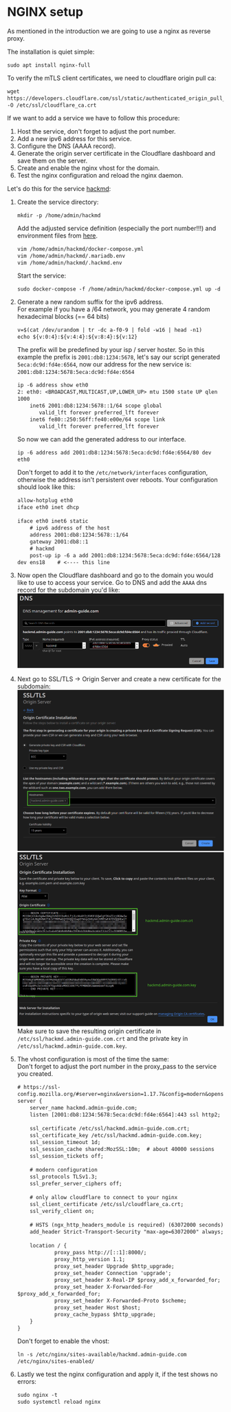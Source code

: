 # NGINX setup

As mentioned in the introduction we are going to use a nginx as reverse proxy.

The installation is quiet simple:
```shell
sudo apt install nginx-full
```

To verify the mTLS client certificates, we need to cloudflare origin pull ca:
```shell
wget https://developers.cloudflare.com/ssl/static/authenticated_origin_pull_ca.pem -O /etc/ssl/cloudflare_ca.crt
```

If we want to add a service we have to follow this procedure:
1. Host the service, don't forget to adjust the port number.
2. Add a new ipv6 address for this service.
3. Configure the DNS (AAAA record).
4. Generate the origin server certificate in the Cloudflare dashboard and save them on the server.
5. Create and enable the nginx vhost for the domain.
6. Test the nginx configuration and reload the nginx daemon.

Let's do this for the service [hackmd](services/hackmd.md):
1. Create the service directory:
   ```shell
   mkdir -p /home/admin/hackmd
   ```
   Add the adjusted service definition (especially the port number!!!) and environment files from [here](services/hackmd.md).
   ```shell
   vim /home/admin/hackmd/docker-compose.yml
   vim /home/admin/hackmd/.mariadb.env
   vim /home/admin/hackmd/.hackmd.env
   ```
   Start the service:
   ```shell
   sudo docker-compose -f /home/admin/hackmd/docker-compose.yml up -d
   ```

2. Generate a new random suffix for the ipv6 address.  
   For example if you have a /64 network, you may generate 4 random hexadecimal blocks (== 64 bits)
   ```shell
   v=$(cat /dev/urandom | tr -dc a-f0-9 | fold -w16 | head -n1)
   echo ${v:0:4}:${v:4:4}:${v:8:4}:${v:12}
   ```
   The prefix will be predefined by your isp / server hoster.
   So in this example the prefix is `2001:db8:1234:5678`, let's say our script generated `5eca:dc9d:fd4e:6564`,
   now our address for the new service is: `2001:db8:1234:5678:5eca:dc9d:fd4e:6564`
   ```shell
   ip -6 address show eth0
   2: eth0: <BROADCAST,MULTICAST,UP,LOWER_UP> mtu 1500 state UP qlen 1000
       inet6 2001:db8:1234:5678::1/64 scope global 
          valid_lft forever preferred_lft forever
       inet6 fe80::250:56ff:fe40:e00e/64 scope link 
          valid_lft forever preferred_lft forever
   ```
   So now we can add the generated address to our interface. 
   ```
   ip -6 address add 2001:db8:1234:5678:5eca:dc9d:fd4e:6564/80 dev eth0
   ```
   Don't forget to add it to the `/etc/network/interfaces` configuration,
   otherwise the address isn't persistent over reboots. Your configuration should look like this:
   ```shell
   allow-hotplug eth0
   iface eth0 inet dhcp
    
   iface eth0 inet6 static
       # ipv6 address of the host
       address 2001:db8:1234:5678::1/64
       gateway 2001:db8::1
       # hackmd
       post-up ip -6 a add 2001:db8:1234:5678:5eca:dc9d:fd4e:6564/128 dev ens18    # <---- this line
   ```
3. Now open the Cloudflare dashboard and go to the domain you would like to use to access your service.
   Go to DNS and add the `AAAA` dns record for the subdomain you'd like:
   ![Image of dns record creation](img/nginx/create_dns_record.png)
4. Next go to SSL/TLS -> Origin Server and create a new certificate for the subdomain:
   ![Image of certificate creation](img/nginx/create_certificate.png)
   ![Image 2 of certificate creation](img/nginx/create_certificate2.png)
   Make sure to save the resulting origin certificate in `/etc/ssl/hackmd.admin-guide.com.crt` 
   and the private key in `/etc/ssl/hackmd.admin-guide.com.key`.
5. The vhost configuration is most of the time the same:  
   Don't forget to adjust the port number in the proxy_pass to the service you created.  
   ```nginx
   # https://ssl-config.mozilla.org/#server=nginx&version=1.17.7&config=modern&openssl=1.1.1d&guideline=5.6
   server {
       server_name hackmd.admin-guide.com;
       listen [2001:db8:1234:5678:5eca:dc9d:fd4e:6564]:443 ssl http2;
   
       ssl_certificate /etc/ssl/hackmd.admin-guide.com.crt;
       ssl_certificate_key /etc/ssl/hackmd.admin-guide.com.key;
       ssl_session_timeout 1d;
       ssl_session_cache shared:MozSSL:10m;  # about 40000 sessions
       ssl_session_tickets off;
   
       # modern configuration
       ssl_protocols TLSv1.3;
       ssl_prefer_server_ciphers off;
   
       # only allow cloudflare to connect to your nginx
       ssl_client_certificate /etc/ssl/cloudflare_ca.crt;
       ssl_verify_client on;
   
       # HSTS (ngx_http_headers_module is required) (63072000 seconds)
       add_header Strict-Transport-Security "max-age=63072000" always;
   
       location / {
               proxy_pass http://[::1]:8000/;
               proxy_http_version 1.1;
               proxy_set_header Upgrade $http_upgrade;
               proxy_set_header Connection 'upgrade';
               proxy_set_header X-Real-IP $proxy_add_x_forwarded_for;
               proxy_set_header X-Forwarded-For $proxy_add_x_forwarded_for;
               proxy_set_header X-Forwarded-Proto $scheme;
               proxy_set_header Host $host;
               proxy_cache_bypass $http_upgrade;
       }
   }
   ```
   Don't forget to enable the vhost:
   ```shell
   ln -s /etc/nginx/sites-available/hackmd.admin-guide.com /etc/nginx/sites-enabled/
   ```
6. Lastly we test the nginx configuration and apply it, if the test shows no errors:
   ```shell
   sudo nginx -t
   sudo systemctl reload nginx
   ```
